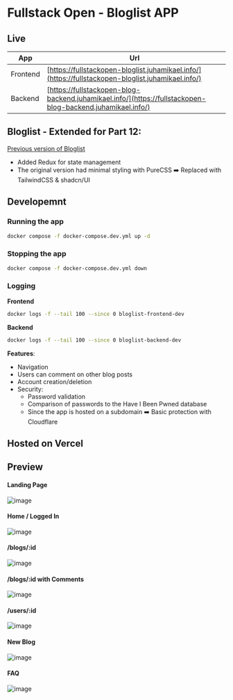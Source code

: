 # Fullstack Open - Bloglist APP

## Live

| App      | Url                                                                                                        |
| -------- | ---------------------------------------------------------------------------------------------------------- |
| Frontend | [https://fullstackopen-bloglist.juhamikael.info/](https://fullstackopen-bloglist.juhamikael.info/)         |
| Backend  | [https://fullstackopen-blog-backend.juhamikael.info/](https://fullstackopen-blog-backend.juhamikael.info/) |

## Bloglist - Extended for Part 12:

[Previous version of Bloglist](https://github.com/juhamikael/fullstackopen-bloglist)

- Added Redux for state management
- The original version had minimal styling with PureCSS ➡️ Replaced with TailwindCSS & shadcn/UI

## Developemnt

### Running the app

```bash
docker compose -f docker-compose.dev.yml up -d
```

### Stopping the app

```bash
docker compose -f docker-compose.dev.yml down
```

### Logging

**Frontend**

```bash
docker logs -f --tail 100 --since 0 bloglist-frontend-dev
```

**Backend**

```bash
docker logs -f --tail 100 --since 0 bloglist-backend-dev
```

**Features**:

- Navigation
- Users can comment on other blog posts
- Account creation/deletion
- Security:
  - Password validation
  - Comparison of passwords to the Have I Been Pwned database
  - Since the app is hosted on a subdomain ➡️ Basic protection with Cloudflare

## **Hosted on Vercel**

## Preview

#### Landing Page

![image](https://github.com/juhamikael/fullstackopen-bloglist/assets/83360104/8c9b3b9b-ef77-4813-8599-2a2e2291bd6d)

#### Home / Logged In

![image](https://github.com/juhamikael/fullstackopen-bloglist/assets/83360104/577ccd79-046e-4c9a-9f19-d528dbc862d3)

#### /blogs/:id

![image](https://github.com/juhamikael/fullstackopen-bloglist/assets/83360104/24ec17a9-4e7c-46ec-bba2-d980449523e2)

#### /blogs/:id with Comments

![image](https://github.com/juhamikael/fullstackopen-bloglist/assets/83360104/6b63c747-9ba9-427a-b84b-35dbe0cfb4a2)

#### /users/:id

![image](https://github.com/juhamikael/fullstackopen-bloglist/assets/83360104/b0f3e435-d3e7-44bb-8746-b14449caee16)

#### New Blog

![image](https://github.com/juhamikael/fullstackopen-bloglist/assets/83360104/465ecd84-6ce3-4a88-8ad9-2b3657f48b68)

#### FAQ

![image](https://github.com/juhamikael/fullstackopen-bloglist/assets/83360104/602dd045-fb8b-40c7-95d8-0f342e085be9)
